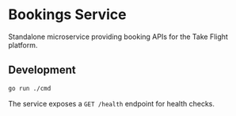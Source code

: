 # Bookings Service

Standalone microservice providing booking APIs for the Take Flight platform.

## Development

```bash
go run ./cmd
```

The service exposes a `GET /health` endpoint for health checks.

